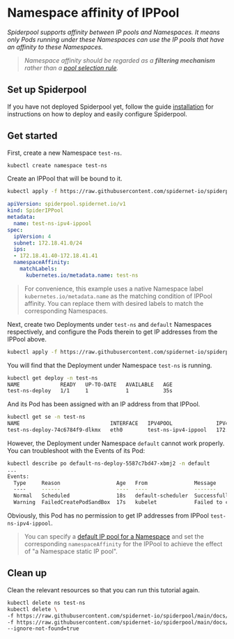 # Namespace affinity of IPPool

*Spiderpool supports affinity between IP pools and Namespaces. It means only Pods running under these Namespaces can use the IP pools that have an affinity to these Namespaces.*

>*Namespace affinity should be regarded as a **filtering mechanism** rather than a [pool selection rule](TODO).*

## Set up Spiderpool

If you have not deployed Spiderpool yet, follow the guide [installation](https://github.com/spidernet-io/spiderpool/blob/main/docs/usage/install.md) for instructions on how to deploy and easily configure Spiderpool.

## Get started

First, create a new Namespace `test-ns`.

```bash
kubectl create namespace test-ns
```

Create an IPPool that will be bound to it.

```bash
kubectl apply -f https://raw.githubusercontent.com/spidernet-io/spiderpool/main/docs/example/ippool-affinity-namespace/test-ns-ipv4-ippool.yaml
```

```yaml
apiVersion: spiderpool.spidernet.io/v1
kind: SpiderIPPool
metadata:
  name: test-ns-ipv4-ippool
spec:
  ipVersion: 4
  subnet: 172.18.41.0/24
  ips:
  - 172.18.41.40-172.18.41.41
  namespaceAffinity:
    matchLabels:
      kubernetes.io/metadata.name: test-ns
```

>For convenience, this example uses a native Namespace label `kubernetes.io/metadata.name` as the matching condition of IPPool affinity. You can replace them with desired labels to match the corresponding Namespaces.

Next, create two Deployments under `test-ns` and `default` Namespaces respectively, and configure the Pods therein to get IP addresses from the IPPool above.

```bash
kubectl apply -f https://raw.githubusercontent.com/spidernet-io/spiderpool/main/docs/example/ippool-affinity-namespace/different-ns-deploys.yaml
```

You will find that the Deployment under Namespace `test-ns` is running.

```bash
kubectl get deploy -n test-ns
NAME             READY   UP-TO-DATE   AVAILABLE   AGE
test-ns-deploy   1/1     1            1           35s
```

And its Pod has been assigned with an IP address from that IPPool.

```bash
kubectl get se -n test-ns
NAME                             INTERFACE   IPV4POOL              IPV4              IPV6POOL   IPV6   NODE            CREATETION TIME
test-ns-deploy-74c6784f9-dlkmx   eth0        test-ns-ipv4-ippool   172.18.41.41/24                     spider-worker   46s
```

However, the Deployment under Namespace `default` cannot work properly. You can troubleshoot with the Events of its Pod:

```bash
kubectl describe po default-ns-deploy-5587c7bd47-xbmj2 -n default
...
Events:
  Type     Reason                  Age   From               Message
  ----     ------                  ----  ----               -------
  Normal   Scheduled               18s   default-scheduler  Successfully assigned default/default-ns-deploy-5587c7bd47-xbmj2 to spider-worker
  Warning  FailedCreatePodSandBox  17s   kubelet            Failed to create pod sandbox: rpc error: code = Unknown desc = failed to setup network for sandbox "97f18ae3ee315f58347f8936f819dd20b29c2d0a3d457fc6f0022282bf513e91": [default/default-ns-deploy-5587c7bd47-xbmj2:macvlan-cni-default]: error adding container to network "macvlan-cni-default": spiderpool IP allocation error: [POST /ipam/ip][500] postIpamIpFailure  failed to allocate IP addresses in standard mode: no IPPool available, all IPv4 IPPools [test-ns-ipv4-ippool] of eth0 filtered out: unmatched Namespace affinity of IPPool test-ns-ipv4-ippool
```

Obviously, this Pod has no permission to get IP addresses from IPPool `test-ns-ipv4-ippool`.

>You can specify a [default IP pool for a Namespace](https://github.com/spidernet-io/spiderpool/blob/main/docs/usage/ippool-namespace.md) and set the corresponding `namespaceAffinity` for the IPPool to achieve the effect of "a Namespace static IP pool".

## Clean up

Clean the relevant resources so that you can run this tutorial again.

```bash
kubectl delete ns test-ns
kubectl delete \
-f https://raw.githubusercontent.com/spidernet-io/spiderpool/main/docs/example/ippool-affinity-namespace/test-ns-ipv4-ippool.yaml \
-f https://raw.githubusercontent.com/spidernet-io/spiderpool/main/docs/example/ippool-affinity-namespace/different-ns-deploys.yaml \
--ignore-not-found=true
```
